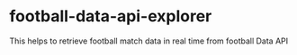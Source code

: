 # football-data-api-explorer
This helps to retrieve football match data in real time from football Data API
